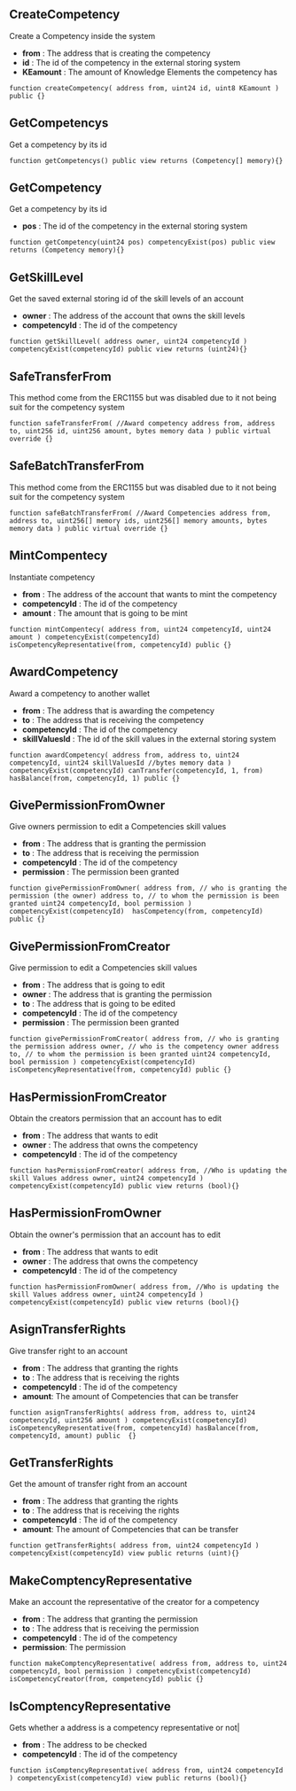 
## CreateCompetency

   Create a Competency inside the system
  
   - **from** : The address that is creating the competency
   - **id** : The id of the competency in the external storing system
   - **KEamount** : The amount of Knowledge Elements the competency has
   
 
   `function createCompetency(
       address from,
       uint24 id,
       uint8 KEamount
   ) public {}`
 
## GetCompetencys

   Get a competency by its id

   `function getCompetencys() public view returns (Competency[] memory){}`
    
## GetCompetency

   Get a competency by its id
 
   - **pos** : The id of the competency in the external storing system

   `function getCompetency(uint24 pos) competencyExist(pos) public view returns (Competency memory){}`
 
## GetSkillLevel

   Get the saved external storing id of the skill levels of an account
  
   - **owner** : The address of the account that owns the skill levels
   - **competencyId** : The id of the competency
  
   `function getSkillLevel(
       address owner,
       uint24 competencyId
   ) competencyExist(competencyId) public view returns (uint24){}`
  
## SafeTransferFrom
   
   This method come from the ERC1155 but was disabled due to it not being suit for the competency system
 
   `function safeTransferFrom( //Award competency
       address from,
       address to,
       uint256 id,
       uint256 amount,
       bytes memory data
   ) public virtual override {}`
 
 ## SafeBatchTransferFrom

   This method come from the ERC1155 but was disabled due to it not being suit for the competency system

   `function safeBatchTransferFrom( //Award Competencies
       address from,
       address to,
       uint256[] memory ids,
       uint256[] memory amounts,
       bytes memory data
   ) public virtual override {}`
  

 ## MintCompentecy

   Instantiate competency
  
   - **from** : The address of the account that wants to mint the competency
   - **competencyId** : The id of the competency
   - **amount** : The amount that is going to be mint
  
 
   `function mintCompentecy(
       address from,
       uint24 competencyId,
       uint24 amount
   ) competencyExist(competencyId) isCompetencyRepresentative(from, competencyId) public {}`

## AwardCompetency
   
  Award a competency to another wallet
  
   - **from** : The address that is awarding the competency
   - **to** : The address that is receiving the competency
   - **competencyId** : The id of the competency
   - **skillValuesId** : The id of the skill values in the external storing system

  
   `function awardCompetency(
       address from,
       address to,
       uint24 competencyId,
       uint24 skillValuesId
       //bytes memory data
   ) competencyExist(competencyId) canTransfer(competencyId, 1, from) hasBalance(from, competencyId, 1) public {}`
  
 ## GivePermissionFromOwner

   Give owners permission to edit a Competencies skill values
  
   - **from** : The address that is granting the permission
   - **to** : The address that is receiving the permission
   - **competencyId** : The id of the competency
   - **permission** : The permission been granted
 
   `function givePermissionFromOwner(
       address from, // who is granting the permission (the owner)
       address to, // to whom the permission is been granted
       uint24 competencyId,
       bool permission
   ) competencyExist(competencyId)  hasCompetency(from, competencyId)  public {}`
  
## GivePermissionFromCreator
    
   Give permission to edit a Competencies skill values
  
   - **from** : The address that is going to edit
   - **owner** : The address that is granting the permission
   - **to** : The address that is going to be edited
   - **competencyId** : The id of the competency
   - **permission** : The permission been granted

   `function givePermissionFromCreator(
       address from, // who is granting the permission
       address owner, // who is the competency owner
       address to, // to whom the permission is been granted
       uint24 competencyId,
       bool permission
   ) competencyExist(competencyId) isCompetencyRepresentative(from, competencyId) public {}`

## HasPermissionFromCreator  
   
   Obtain the creators permission that an account has to edit
  
   - **from** : The address that wants to edit
   - **owner** : The address that owns the competency
   - **competencyId** : The id of the competency


   `function hasPermissionFromCreator(
       address from, //Who is updating the skill Values
       address owner,
       uint24 competencyId
   ) competencyExist(competencyId) public view returns (bool){}`
 
## HasPermissionFromOwner

   Obtain the owner's permission that an account has to edit
  
   - **from** : The address that wants to edit
   - **owner** : The address that owns the competency
   - **competencyId** : The id of the competency

 
   `function hasPermissionFromOwner(
       address from, //Who is updating the skill Values
       address owner,
       uint24 competencyId
   ) competencyExist(competencyId) public view returns (bool){}`
 

## AsignTransferRights

   Give transfer right to an account
  
   - **from** : The address that granting the rights
   - **to** : The address that is receiving the rights
   - **competencyId** : The id of the competency
   - **amount**: The amount of Competencies that can be transfer

   `function asignTransferRights(
       address from,
       address to,
       uint24 competencyId,
       uint256 amount
   ) competencyExist(competencyId) isCompetencyRepresentative(from, competencyId) hasBalance(from, competencyId, amount) public  {}`

## GetTransferRights

   Get the amount of transfer right from an account
  
   - **from** : The address that granting the rights
   - **to** : The address that is receiving the rights
   - **competencyId** : The id of the competency
   - **amount**: The amount of Competencies that can be transfer
   
 
   `function getTransferRights(
       address from,
       uint24 competencyId
   ) competencyExist(competencyId) view public returns (uint){}`
  
##  MakeComptencyRepresentative
  
   Make an account the representative of the creator for a competency
  
   - **from** : The address that granting the permission
   - **to** : The address that is receiving the permission
   - **competencyId** : The id of the competency
   - **permission**: The permission
   
 
   `function makeComptencyRepresentative(
       address from,
       address to,
       uint24 competencyId,
       bool permission
   ) competencyExist(competencyId) isCompetencyCreator(from, competencyId) public {}`
 
##  IsComptencyRepresentative

   Gets whether a address is a competency representative or not|
  
   - **from** : The address to be checked
   - **competencyId** : The id of the competency
   
    
   `function isComptencyRepresentative(
       address from,
       uint24 competencyId
   ) competencyExist(competencyId) view public returns (bool){}`  
